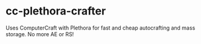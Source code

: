 # cc-plethora-crafter
Uses ComputerCraft with Plethora for fast and cheap autocrafting and mass storage. No more AE or RS!
